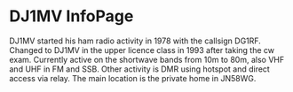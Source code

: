 # DJ1MV InfoPage
DJ1MV started his ham radio activity in 1978 with the callsign DG1RF.
Changed to DJ1MV in the upper licence class in 1993 after taking the cw exam.
Currently active on the shortwave bands from 10m to 80m, also VHF and UHF in FM and SSB. Other activity is DMR using hotspot and direct access via relay.
The main location is the private home in JN58WG.
